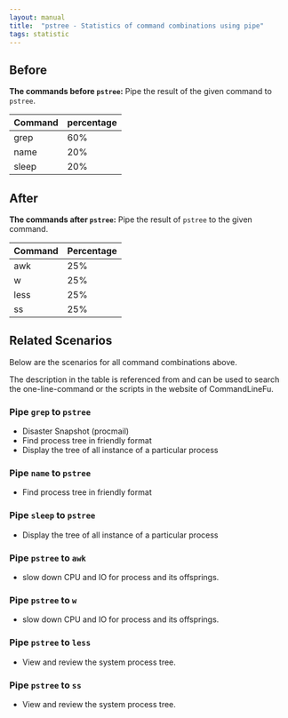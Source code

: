 ```yaml
---
layout: manual
title:  "pstree - Statistics of command combinations using pipe"
tags: statistic
---
```


## Before

__The commands before `pstree`:__ Pipe the result of the given command to `pstree`.

| Command | percentage |
|--------|--------|
| grep | 60% |
| name | 20% |
| sleep | 20% |



## After

__The commands after `pstree`:__ Pipe the result of `pstree` to the given command.

| Command | Percentage | 
|-------|--------|
| awk | 25% |
| w | 25% |
| less | 25% |
| ss | 25% |



## Related Scenarios

Below are the scenarios for all command combinations above.

The description in the table is referenced from and can be used to search the one-line-command or the scripts in the website of CommandLineFu.


### Pipe `grep` to `pstree`

- Disaster Snapshot (procmail)
- Find process tree in friendly format
- Display the tree of all instance of a particular  process

            
### Pipe `name` to `pstree`

- Find process tree in friendly format

            
### Pipe `sleep` to `pstree`

- Display the tree of all instance of a particular  process

            


### Pipe `pstree` to `awk`

- slow down CPU and IO for process and its offsprings.

            
### Pipe `pstree` to `w`

- slow down CPU and IO for process and its offsprings.

            
### Pipe `pstree` to `less`

- View and review the system process tree.

            
### Pipe `pstree` to `ss`

- View and review the system process tree.

            
